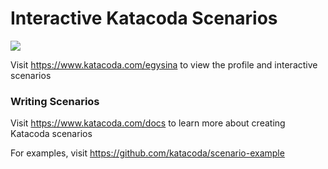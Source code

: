 # Interactive Katacoda Scenarios

[![](http://shields.katacoda.com/katacoda/egysina/count.svg)](https://www.katacoda.com/egysina "Get your profile on Katacoda.com")

Visit https://www.katacoda.com/egysina to view the profile and interactive scenarios

### Writing Scenarios
Visit https://www.katacoda.com/docs to learn more about creating Katacoda scenarios

For examples, visit https://github.com/katacoda/scenario-example
